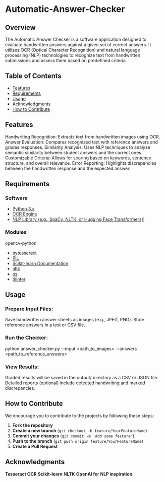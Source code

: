 # Automatic-Answer-Checker

## Overview

The Automatic Answer Checker is a software application designed to evaluate handwritten answers against a given set of correct answers. It utilizes OCR (Optical Character Recognition) and natural language processing (NLP) technologies to recognize text from handwritten submissions and assess them based on predefined criteria.

## Table of Contents

- [Features](#Features)
- [Requirements](#Requirements)
- [Usage](#Usage)
- [Acknowledgments](#Acknowledgments)
- [How to Contribute](#How-to-Contribute)


## Features

Handwriting Recognition: Extracts text from handwritten images using OCR.
Answer Evaluation: Compares recognized text with reference answers and grades responses.
Similarity Analysis: Uses NLP techniques to analyze semantic similarity between student answers and the correct ones.
Customizable Criteria: Allows for scoring based on keywords, sentence structure, and overall relevance.
Error Reporting: Highlights discrepancies between the handwritten response and the expected answer.

## Requirements

### Software
- [Python 3.x](https://www.python.org/)
- [OCR Engine](https://pypi.org/project/pytesseract/)
- [NLP Library (e.g., SpaCy, NLTK, or Hugging Face Transformers)](https://www.nltk.org/book/))


### Modules 
opencv-python
- [pytesseract](https://pypi.org/project/pytesseract/)
- [PIL](https://pypi.org/project/pillow/)
- [Scikit-learn Documentation](https://scikit-learn.org/)
- [nltk](https://www.nltk.org/book/)
- [os](https://docs.python.org/3/library/os.html)
- [tkinter](https://docs.python.org/3/library/tkinter.html)




## Usage

### Prepare Input Files:
Save handwritten answer sheets as images (e.g., JPEG, PNG).
Store reference answers in a text or CSV file.

### Run the Checker:
python answer_checker.py --input <path_to_images> --answers <path_to_reference_answers>

### View Results:
Graded results will be saved in the output/ directory as a CSV or JSON file.
Detailed reports (optional) include detected handwriting and marked discrepancies.

## How to Contribute

We encourage you to contribute to the projects by following these steps:

1. **Fork the repository**
2. **Create a new branch** (`git checkout -b feature/YourFeatureName`)
3. **Commit your changes** (`git commit -m 'Add some feature'`)
4. **Push to the branch** (`git push origin feature/YourFeatureName`)
5. **Create a Pull Request**

## Acknowledgments

**Tesseract OCR**
**Scikit-learn**
**NLTK**
**OpenAI for NLP inspiration**
